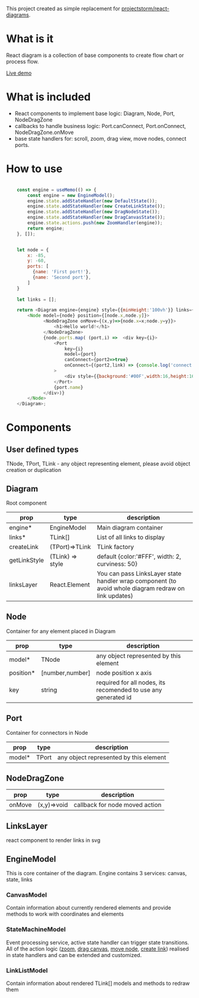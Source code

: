 This project created as simple replacement for [projectstorm/react-diagrams](https://github.com/projectstorm/react-diagrams).

# What is it

React diagram is a collection of base components to create flow chart or process flow.


[Live demo](https://codesandbox.io/p/sandbox/lingering-architecture-sv4743)

# What is included

 - React components to implement base logic: Diagram, Node, Port, NodeDragZone
 - callbacks to handle business logic: Port.canConnect, Port.onConnect, NodeDragZone.onMove
 - base state handlers for: scroll, zoom, drag view, move nodes, connect ports.


# How to use

```js

    const engine = useMemo(() => {
        const engine = new EngineModel();
        engine.state.addStateHandler(new DefaultState());
        engine.state.addStateHandler(new CreateLinkState());
        engine.state.addStateHandler(new DragNodeState());
        engine.state.addStateHandler(new DragCanvasState());
        engine.state.actions.push(new ZoomHandler(engine));
        return engine;
    }, []);


    let node = {
        x: -85,
        y: -60,
        ports: [
          {name: 'First port!'},
          {name: 'Second port'},
        ]
    }
    
    let links = [];

    return <Diagram engine={engine} style={{minHeight:'100vh'}} links={links}>
        <Node model={node} position={[node.x,node.y]}>
              <NodeDragZone onMove={(x,y)=>{node.x=x;node.y=y}}>
                  <h1>Hello world!</h1>
              </NodeDragZone>
              {node.ports.map( (port,i) =>  <div key={i}>
                  <Port
                      key={i}
                      model={port}
                      canConnect={port2=>true}
                      onConnect={(port2,link) => {console.log('connect', port, port2, link); links.push(link)}}
                  >
                      <div style={{background:'#00F',width:16,height:16,display:'inline-block'}}/>
                  </Port>
                  {port.name}
              </div>)}
        </Node>
    </Diagram>;
```

# Components

## User defined types

TNode, TPort, TLink - any object representing element, please avoid object creation or duplication

## Diagram

Root component

| prop         | type             | description                                                                                          |
|--------------|------------------|------------------------------------------------------------------------------------------------------|
| engine*      | EngineModel      | Main diagram container                                                                               |
| links*       | TLink[]          | List of all links to display                                                                         |
| createLink   | (TPort)=>TLink   | TLink factory                                                                                        |
| getLinkStyle | (TLink) => style | default {color:'#FFF', width: 2, curviness: 50}                                                      | 
| linksLayer   | React.Element    | You can pass LinksLayer state handler wrap component (to avoid whole diagram redraw on link updates) |

## Node

Container for any element placed in Diagram

| prop      | type            | description                            |
|-----------|-----------------|----------------------------------------|
| model*    | TNode           | any object represented by this element |
| position* | [number,number] | node position x axis                   |
| key       | string          | required for all nodes, its recomended to use any generated id|

## Port

Container for connectors in Node

| prop   | type  | description                            |
|--------|-------|----------------------------------------|
| model* | TPort | any object represented by this element |

## NodeDragZone

| prop   | type        | description                    |
|--------|-------------|--------------------------------|
| onMove  | (x,y)=>void | callback for node moved action |

## LinksLayer

react component to render links in svg

## EngineModel

This is core container of the diagram. Engine contains 3 services: canvas, state, links

### CanvasModel

Contain information about currently rendered elements and provide methods to work with coordinates and elements

### StateMachineModel

Event processing service, active state handler can trigger state transitions. 
All of the action logic ([zoom](src/State/ZoomHandler.js), [drag canvas](src/State/DragCanvasState.js), [move node](src/State/DragNodeState.js), [create link](src/State/CreateLinkState.js)) realised in state handlers and can be extended and customized.

### LinkListModel

Contain information about rendered TLink[] models and methods to redraw them